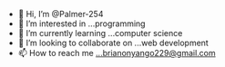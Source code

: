 - 👋 Hi, I’m @Palmer-254
- 👀 I’m interested in ...programming
- 🌱 I’m currently learning ...computer science
- 💞️ I’m looking to collaborate on ...web development
- 📫 How to reach me ...brianonyango229@gmail.com

<!---
Palmer-254/Palmer-254 is a ✨ special ✨ repository because its `README.md` (this file) appears on your GitHub profile.
You can click the Preview link to take a look at your changes.
--->
